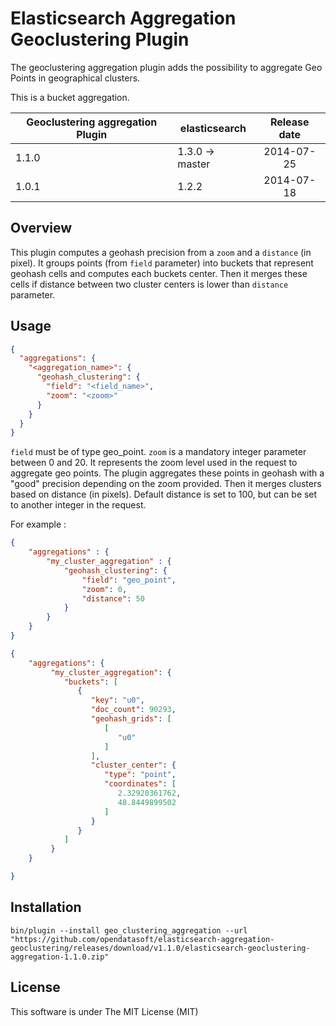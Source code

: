 Elasticsearch Aggregation Geoclustering Plugin
================================================


The geoclustering aggregation plugin adds the possibility to aggregate Geo Points in geographical clusters.

This is a bucket aggregation.

|   Geoclustering aggregation Plugin  | elasticsearch     | Release date |
|-------------------------------------|-------------------|:------------:|
| 1.1.0                               | 1.3.0 -> master   |  2014-07-25  |
| 1.0.1                               | 1.2.2             |  2014-07-18  |

Overview
--------

This plugin computes a geohash precision from a `zoom` and a `distance` (in pixel).
It groups points (from `field` parameter) into buckets that represent geohash cells and computes each buckets center.
Then it merges these cells if distance between two cluster centers is lower than `distance` parameter.

Usage
-----

```json
{
  "aggregations": {
    "<aggregation_name>": {
      "geohash_clustering": {
        "field": "<field_name>",
        "zoom": "<zoom>"
      }
    }
  }
}
```

`field` must be of type geo_point.
`zoom` is a mandatory integer parameter between 0 and 20. It represents the zoom level used in the request to aggregate geo points.
The plugin aggregates these points in geohash with a "good" precision depending on the zoom provided. Then it merges clusters based on distance (in pixels).
Default distance is set to 100, but can be set to another integer in the request.

For example :

```json
{
    "aggregations" : {
        "my_cluster_aggregation" : {
            "geohash_clustering": {
                "field": "geo_point",
                "zoom": 0,
                "distance": 50
            }
        }
    }
}
```

```json
{
    "aggregations": {
         "my_cluster_aggregation": {
            "buckets": [
               {
                  "key": "u0",
                  "doc_count": 90293,
                  "geohash_grids": [
                     [
                        "u0"
                     ]
                  ],
                  "cluster_center": {
                     "type": "point",
                     "coordinates": [
                        2.32920361762,
                        48.8449899502
                     ]
                  }
               }
            ]
         }
    }

}
```

Installation
------------

`bin/plugin --install geo_clustering_aggregation --url "https://github.com/opendatasoft/elasticsearch-aggregation-geoclustering/releases/download/v1.1.0/elasticsearch-geoclustering-aggregation-1.1.0.zip"`


License
-------

This software is under The MIT License (MIT)
